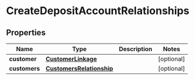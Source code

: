 # CreateDepositAccountRelationships

## Properties
Name | Type | Description | Notes
------------ | ------------- | ------------- | -------------
**customer** | [**CustomerLinkage**](CustomerLinkage.md) |  |  [optional]
**customers** | [**CustomersRelationship**](CustomersRelationship.md) |  |  [optional]
